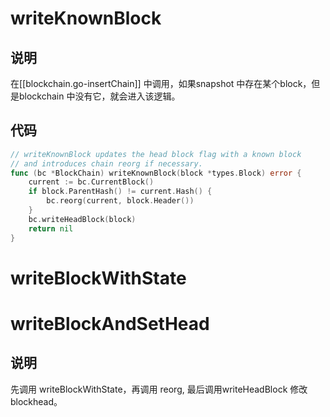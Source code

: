 
# writeKnownBlock 
## 说明

在[[blockchain.go-insertChain]] 中调用，如果snapshot 中存在某个block，但是blockchain 中没有它，就会进入该逻辑。


## 代码

```go
// writeKnownBlock updates the head block flag with a known block
// and introduces chain reorg if necessary.
func (bc *BlockChain) writeKnownBlock(block *types.Block) error {
	current := bc.CurrentBlock()
	if block.ParentHash() != current.Hash() {
		bc.reorg(current, block.Header())
	}
	bc.writeHeadBlock(block)
	return nil
}

```


# writeBlockWithState


# writeBlockAndSetHead
## 说明

先调用 writeBlockWithState，再调用 reorg, 最后调用writeHeadBlock 修改blockhead。

